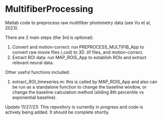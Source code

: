 # MultifiberProcessing
Matlab code to preprocess raw multifiber photometry data (see Vu et al, 2023). 

There are 2 main steps (the 3rd is optional):
1. Convert and motion-correct: run PREPROCESS_MULTIFIB_App to convert raw movie files (.cxd) to 3D .tif files, and motion-correct.
2. Extract ROI data: run MAP_ROIS_App to establish ROIs and extract relevant neural data.

Other useful functions included:
1. extract_ROI_timeseries.m: this is called by MAP_ROIS_App and also can be run as a standalone function to change the baseline window, or change the baseline calculation method (sliding 8th percentile vs exponential baseline). 



Update 11/27/23: This repository is currently in progress and code is actively being added. It should be complete shortly.

